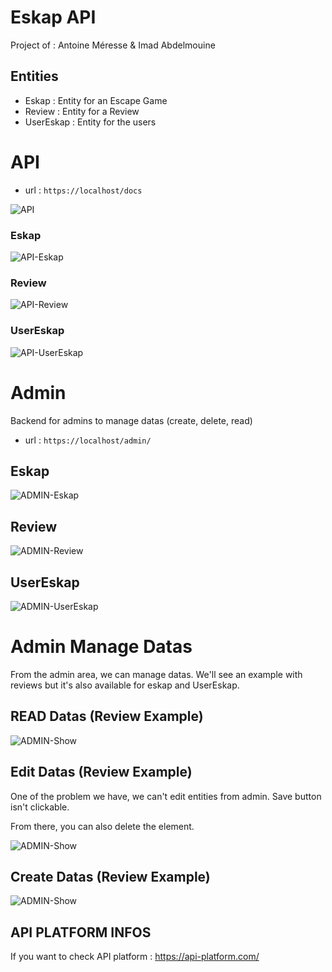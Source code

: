 # Eskap API

Project of : Antoine Méresse & Imad Abdelmouine

## Entities

- Eskap : Entity for an Escape Game
- Review : Entity for a Review
- UserEskap : Entity for the users

# API

- url : `https://localhost/docs`

![API](screenshots/api.png "API")

### Eskap

![API-Eskap](screenshots/eskap.png "API eskap")

### Review

![API-Review](screenshots/review.png "API review")

### UserEskap

![API-UserEskap](screenshots/usereskap.png "API usereskap")

# Admin

Backend for admins to manage datas (create, delete, read)

- url : `https://localhost/admin/`

## Eskap

![ADMIN-Eskap](screenshots/admin-eskap.png "ADMIN eskap")

## Review

![ADMIN-Review](screenshots/admin-review.png "ADMIN review")

## UserEskap

![ADMIN-UserEskap](screenshots/admin-usereskap.png "ADMIN usereskap")

# Admin Manage Datas

From the admin area, we can manage datas. We'll see an example with reviews but it's also available for eskap and UserEskap.

## READ Datas (Review Example)

![ADMIN-Show](screenshots/admin-read.png "ADMIN review read")

## Edit Datas (Review Example)

One of the problem we have, we can't edit entities from admin.
Save button isn't clickable.

From there, you can also delete the element.

![ADMIN-Show](screenshots/admin-edit.png "ADMIN review edit")

## Create Datas (Review Example)

![ADMIN-Show](screenshots/admin-create.png "ADMIN review create")

## API PLATFORM INFOS

If you want to check API platform : https://api-platform.com/
